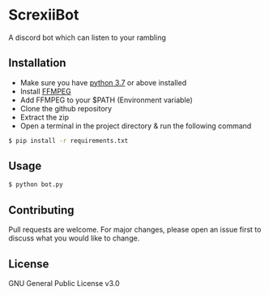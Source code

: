 # ScrexiiBot
 A discord bot which can listen to your rambling
 
## Installation

- Make sure you have [python 3.7](https://www.python.org/downloads/) or above installed
- Install [FFMPEG](https://github.com/adaptlearning/adapt_authoring/wiki/Installing-FFmpeg) 
- Add FFMPEG to your $PATH (Environment variable) 
- Clone the github repository
- Extract the zip
- Open a terminal in the project directory & run the following command

```sh
$ pip install -r requirements.txt
```

## Usage

```sh 
$ python bot.py
```

## Contributing
Pull requests are welcome. For major changes, please open an issue first to discuss what you would like to change.

## License
GNU General Public License v3.0
